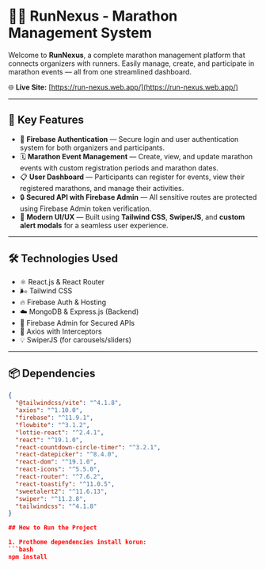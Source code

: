 # 🏃‍♂️ RunNexus - Marathon Management System

Welcome to **RunNexus**, a complete marathon management platform that connects organizers with runners. Easily manage, create, and participate in marathon events — all from one streamlined dashboard.

🌐 **Live Site:** [https://run-nexus.web.app/](https://run-nexus.web.app/)

---

## 🚀 Key Features

- 🔐 **Firebase Authentication** — Secure login and user authentication system for both organizers and participants.
- 🗓️ **Marathon Event Management** — Create, view, and update marathon events with custom registration periods and marathon dates.
- 📋 **User Dashboard** — Participants can register for events, view their registered marathons, and manage their activities.
- 🔒 **Secured API with Firebase Admin** — All sensitive routes are protected using Firebase Admin token verification.
- 🎨 **Modern UI/UX** — Built using **Tailwind CSS**, **SwiperJS**, and **custom alert modals** for a seamless user experience.

---

## 🛠️ Technologies Used

- ⚛️ React.js & React Router
- 🌬️ Tailwind CSS
- 🔥 Firebase Auth & Hosting
- ☁️ MongoDB & Express.js (Backend)
- 🔐 Firebase Admin for Secured APIs
- 🔄 Axios with Interceptors
- 💡 SwiperJS (for carousels/sliders)

---
## 📦 Dependencies

```json
{
  "@tailwindcss/vite": "^4.1.8",
  "axios": "^1.10.0",
  "firebase": "^11.9.1",
  "flowbite": "^3.1.2",
  "lottie-react": "^2.4.1",
  "react": "^19.1.0",
  "react-countdown-circle-timer": "^3.2.1",
  "react-datepicker": "^8.4.0",
  "react-dom": "^19.1.0",
  "react-icons": "^5.5.0",
  "react-router": "^7.6.2",
  "react-toastify": "^11.0.5",
  "sweetalert2": "^11.6.13",
  "swiper": "^11.2.8",
  "tailwindcss": "^4.1.8"
}

## How to Run the Project

1. Prothome dependencies install korun:
```bash
npm install
